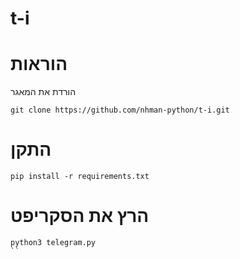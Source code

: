 # t-i

# הוראות

הורדת את המאגר
```
git clone https://github.com/nhman-python/t-i.git
```

# התקן
```
pip install -r requirements.txt
```
# הרץ את הסקריפט
```
python3 telegram.py 
``
